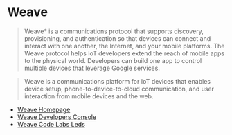 # Weave

> Weave* is a communications protocol that supports discovery, provisioning, and authentication so that devices can connect and interact with one another, the Internet, and your mobile platforms. The Weave protocol helps IoT developers extend the reach of mobile apps to the physical world. Developers can build one app to control multiple devices that leverage Google services.

> Weave is a communications platform for IoT devices that enables device setup, phone-to-device-to-cloud communication, and user interaction from mobile devices and the web.

- [Weave Homepage](https://developers.google.com/weave/)
- [Weave Developers Console](https://weave.google.com/console/u/0/#)
- [Weave Code Labs Leds](https://codelabs.developers.google.com/codelabs/brillo-weave-leds/)
